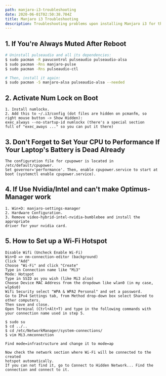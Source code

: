 ```yaml
---
path: manjaro-i3-troubleshooting
date: 2020-06-01T02:50:38.704Z
title: Manjaro i3 Troubleshooting
description: Troubleshooting problems upon installing Manjaro i3 for the first time
---
```

## 1. If You're Always Muted After Reboot

```sh
# Uninstall pulseaudio and all its dependencies: 
$ sudo pacman -R pavucontrol pulseaudio pulseaudio-alsa
$ sudo pacman -Rns manjaro-pulse
$ sudo pacman -Rns pulseaudio-ctl

# Then, install it again:
$ sudo pacman -S manjaro-alsa pulseaudio-alsa --needed
```

## 2. Activate Num Lock on Boot

```
1. Install numlockx.
2. Add this to ~/.i3/config (dot files are hidden on pcmanfm, so
right mouse button -> Show Hidden): 
exec_always --no-startup-id numlockx (there's a special section
full of "exec_aways ..." so you can put it there)
```

## 3. Don't Forget to Set Your CPU to Performance If Your Laptop's Battery is Dead Already

```
The configuration file for cpupower is located in /etc/default/cpupower.
Set governor='performance'. Then, enable cpupower.service to start at 
boot (systemctl enable cpupower.service).
```

## 4. If Use Nvidia/Intel and can't make Optimus-Manager work

```
1. Win+D: manjaro-settings-manager
2. Hardware Configuration.
3. Remove video-hybrid-intel-nvidia-bumblebee and install the appropriate
driver for your nvidia card.
```

## 5. How to Set up a Wi-Fi Hotspot

```
Disable Wifi (Uncheck Enable Wi-Fi)
Win+D => nm-connection-editor (background)
Click "Add"
Choose "Wi-Fi" and click "Create"
Type in Connection name like "Mi3"
Mode: Hotspot
Type in SSID as you wish (like Mi3 also)
Choose Device MAC Address from the dropdown like wlan0 (in my case, wlp6s0)
Wifi Security select "WPA & WPA2 Personal" and set a password.
Go to IPv4 Settings tab, from Method drop-down box select Shared to
other computers.
Then save and close.
Open Terminal (Ctrl+Alt+T) and type in the following commands with
your connection name used in step 5.

$ sudo su
$ cd ../..
$ cd /etc/NetworkManager/system-connections/
$ vim Mi3.nmconnection

Find mode=infrastructure and change it to mode=ap

Now check the network section where Wi-Fi will be connected to the created
hotspot automatically.
If you can not find it, go to Connect to Hidden Network... Find the
connection and connect to it.
```